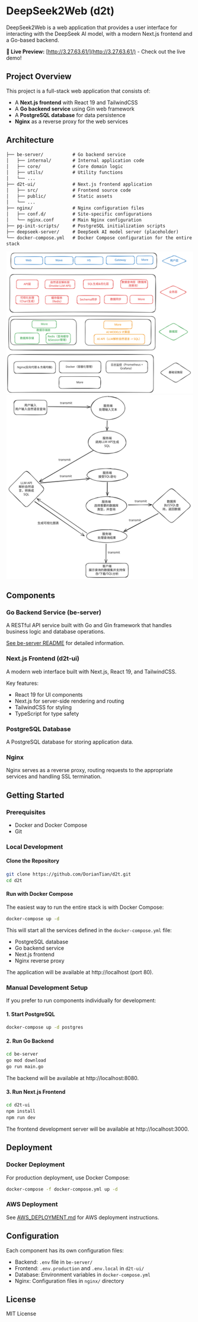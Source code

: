 # DeepSeek2Web (d2t)

DeepSeek2Web is a web application that provides a user interface for interacting with the DeepSeek AI model, with a modern Next.js frontend and a Go-based backend.

**🔗 Live Preview:** [http://3.27.63.61/](http://3.27.63.61/) - Check out the live demo!

## Project Overview

This project is a full-stack web application that consists of:

- A **Next.js frontend** with React 19 and TailwindCSS
- A **Go backend service** using Gin web framework
- A **PostgreSQL database** for data persistence
- **Nginx** as a reverse proxy for the web services

## Architecture

```
├── be-server/           # Go backend service
│   ├── internal/        # Internal application code
│   ├── core/            # Core domain logic
│   ├── utils/           # Utility functions
│   └── ...
├── d2t-ui/              # Next.js frontend application
│   ├── src/             # Frontend source code
│   ├── public/          # Static assets
│   └── ...
├── nginx/               # Nginx configuration files
│   ├── conf.d/          # Site-specific configurations
│   └── nginx.conf       # Main Nginx configuration
├── pg-init-scripts/     # PostgreSQL initialization scripts
├── deepseek-server/     # DeepSeek AI model server (placeholder)
└── docker-compose.yml   # Docker Compose configuration for the entire stack
```
![系统架构](statics/architecture.svg)
![数据流](statics/Untitled-2025-03-16-2026.svg)
## Components

### Go Backend Service (be-server)

A RESTful API service built with Go and Gin framework that handles business logic and database operations.

[See be-server README](./be-server/README.md) for detailed information.

### Next.js Frontend (d2t-ui)

A modern web interface built with Next.js, React 19, and TailwindCSS.

Key features:
- React 19 for UI components
- Next.js for server-side rendering and routing
- TailwindCSS for styling
- TypeScript for type safety

### PostgreSQL Database

A PostgreSQL database for storing application data.

### Nginx

Nginx serves as a reverse proxy, routing requests to the appropriate services and handling SSL termination.

## Getting Started

### Prerequisites

- Docker and Docker Compose
- Git

### Local Development

#### Clone the Repository

```bash
git clone https://github.com/DorianTian/d2t.git
cd d2t
```

#### Run with Docker Compose

The easiest way to run the entire stack is with Docker Compose:

```bash
docker-compose up -d
```

This will start all the services defined in the `docker-compose.yml` file:
- PostgreSQL database
- Go backend service
- Next.js frontend
- Nginx reverse proxy

The application will be available at http://localhost (port 80).

### Manual Development Setup

If you prefer to run components individually for development:

#### 1. Start PostgreSQL

```bash
docker-compose up -d postgres
```

#### 2. Run Go Backend

```bash
cd be-server
go mod download
go run main.go
```

The backend will be available at http://localhost:8080.

#### 3. Run Next.js Frontend

```bash
cd d2t-ui
npm install
npm run dev
```

The frontend development server will be available at http://localhost:3000.

## Deployment

### Docker Deployment

For production deployment, use Docker Compose:

```bash
docker-compose -f docker-compose.yml up -d
```

### AWS Deployment

See [AWS_DEPLOYMENT.md](./AWS_DEPLOYMENT.md) for AWS deployment instructions.

## Configuration

Each component has its own configuration files:

- Backend: `.env` file in `be-server/`
- Frontend: `.env.production` and `.env.local` in `d2t-ui/`
- Database: Environment variables in `docker-compose.yml`
- Nginx: Configuration files in `nginx/` directory

## License

MIT License
